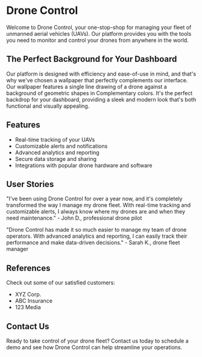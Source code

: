 <!--font:Great Vibes-->

# Drone Control

<!--font:Barlow Condensed-->

Welcome to Drone Control, your one-stop-shop for managing your fleet of unmanned aerial vehicles (UAVs). Our platform provides you with the tools you need to monitor and control your drones from anywhere in the world.

## The Perfect Background for Your Dashboard

Our platform is designed with efficiency and ease-of-use in mind, and that's why we've chosen a wallpaper that perfectly complements our interface. Our wallpaper features a single line drawing of a drone against a background of geometric shapes in Com<wbr>ple<wbr>men<wbr>ta<wbr>ry colors. It's the perfect backdrop for your dashboard, providing a sleek and modern look that's both functional and visually appealing.

## Features

-   Real-time tracking of your UAVs
-   Customizable alerts and notifications
-   Advanced analytics and reporting
-   Secure data storage and sharing
-   Integrations with popular drone hardware and software

## User Stories

"I've been using Drone Control for over a year now, and it's completely transformed the way I manage my drone fleet. With real-time tracking and customizable alerts, I always know where my drones are and when they need maintenance." - John D., professional drone pilot

"Drone Control has made it so much easier to manage my team of drone operators. With advanced analytics and reporting, I can easily track their performance and make data-driven decisions." - Sarah K., drone fleet manager

## References

Check out some of our satisfied customers:

-   XYZ Corp.
-   ABC Insurance
-   123 Media

## Contact Us

Ready to take control of your drone fleet? Contact us today to schedule a demo and see how Drone Control can help streamline your operations.

<!--

Write me content for website with wallpaper which alt text is:

"A wallpaper with a single line drawing of a drone, against a background of geometric shapes in Com<wbr>ple<wbr>men<wbr>ta<wbr>ry colors."

The name/title of the page should not be 1:1 copy of the alt text but rather a real content of the website which is using this wallpaper.

- Use markdown format
- Start with heading
- Heading should be short and concise
- The content should look like a real website
- The website should not be about the wallpaper, wallpaper is just a related background
- Heading should be contain work "wallpaper" or "background"
- Include real sections like references, contact, user stories, etc. use things relevant to the page purpose.
- Feel free to use structure like headings, bullets, numbering, blockquotes, paragraphs, horizontal lines, etc.
- You can use formatting like bold or _italic_
- You can include UTF-8 emojis
- Links should be only #hash anchors (and you can refer to the document itself)
- Do not include images


---


# Drone Control: Manage Your UAV Fleet with Ease

Welcome to Drone Control, your one-stop-shop for managing your fleet of unmanned aerial vehicles (UAVs). Our platform provides you with the tools you need to monitor and control your drones from anywhere in the world.

## The Perfect Background for Your Dashboard

Our platform is designed with efficiency and ease-of-use in mind, and that's why we've chosen a wallpaper that perfectly complements our interface. Our wallpaper features a single line drawing of a drone against a background of geometric shapes in Com<wbr>ple<wbr>men<wbr>ta<wbr>ry colors. It's the perfect backdrop for your dashboard, providing a sleek and modern look that's both functional and visually appealing.

## Features

- Real-time tracking of your UAVs
- Customizable alerts and notifications
- Advanced analytics and reporting
- Secure data storage and sharing
- Integrations with popular drone hardware and software

## User Stories

"I've been using Drone Control for over a year now, and it's completely transformed the way I manage my drone fleet. With real-time tracking and customizable alerts, I always know where my drones are and when they need maintenance." - John D., professional drone pilot

"Drone Control has made it so much easier to manage my team of drone operators. With advanced analytics and reporting, I can easily track their performance and make data-driven decisions." - Sarah K., drone fleet manager

## References

Check out some of our satisfied customers:

- XYZ Corp.
- ABC Insurance
- 123 Media

## Contact Us

Ready to take control of your drone fleet? Contact us today to schedule a demo and see how Drone Control can help streamline your operations.

-->
